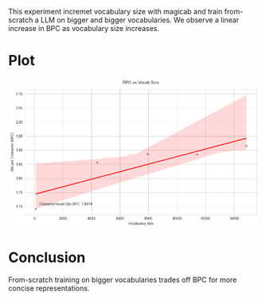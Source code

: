 This experiment incremet vocabulary size with magicab and train from-scratch a LLM on bigger and bigger vocabularies. We observe a linear increase in BPC as vocabulary size increases. 

# Plot 

![BPC vs Vocab Size](BPC-vs-VocabSize.png)

# Conclusion

From-scratch training on bigger vocabularies trades off BPC for more concise representations. 
